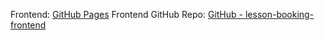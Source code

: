 Frontend: [GitHub Pages](https://axdxllxh.github.io/lesson-booking-frontend)
Frontend GitHub Repo: [GitHub - lesson-booking-frontend](https://github.com/Axdxllxh/lesson-booking-frontend)
